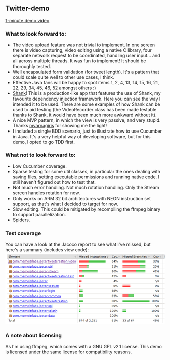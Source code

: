 ## Twitter-demo
[1-minute demo video](https://drive.google.com/file/d/0B7L-eLYYr_x9UTRFYXMtY2tmYjA/view?usp=sharing)

### What to look forward to:
- The video upload feature was not trivial to implement. In one screen there is video capturing, video editing using a native C library, four separate network request to be coordinated, handling user input... and all across multiple threads. It was fun to implement! It should be thoroughly tested.
- Well encapsulated form validation (for tweet length). It's a pattern that could scale quite well to other use cases, I think.
- Effective Java fans will be happy to spot items 1, 2, 4, 13, 14, 15, 16, 21, 22, 29, 34, 45, 46, 52 amongst others :)
- [Shank](https://github.com/memoizr/shank)! This is a production-like app that features the use of Shank, my favourite dependency injection framework. Here you can see the way I intended it to be used. There are some examples of how Shank can be used to aid testing (the VideoRecorder class has been made testable thanks to Shank, it would have been much more awkward without it).
- A nice MVP pattern, in which the view is very passive, and very stupid. Thanks [mvarnagiris](https://github.com/mvarnagiris) for showing me the light!
- I included a single BDD scenario, just to illustrate how to use Cucumber in Java. It's a very helpful way of developing software, but for this demo, I opted to go TDD first.

### What not to look forward to:
- Low Cucumber coverage.
- Sparse testing for some util classes, in particular the ones dealing with saving files, setting executable permissions and running native code. I still haven't figured out how to test that.
- Not much error handling. Not much rotation handling. Only the Stream screen handles rotation for now.
- Only works on ARM 32 bit architectures with NEON instruction set support, as that's what I decided to target for now.
- Slow editing. This could be mitigated by recompiling the ffmpeg binary to support parallelization.
- Spiders.

### Test coverage
You can have a look at the Jacoco report to see what I've missed, but here's a summary (includes view code):
![Alt text](/demo/test-coverage.png?raw=true "Test coverage")

### A note about licensing
As I'm using ffmpeg, which comes with a GNU GPL v2.1 license. This demo is licensed under the same license for compatibility reasons.
